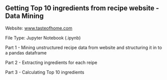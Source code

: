 ## Getting Top 10 ingredients from recipe website - Data Mining

Website: www.tasteofhome.com

File Type: Jupyter Notebook (.ipynb)



Part 1 - Mining unstructured recipe data from website and structuring it in to a pandas dataframe

Part 2 - Extracting ingredients for each reipe

Part 3 - Calculating Top 10 ingredients
